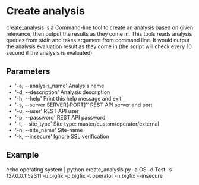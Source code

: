 Create analysis
===

create_analysis is a Command-line tool to create an analysis based on given relevance, then output the results as they come in.
This tools reads analysis queries from stdin and takes argument from command line. It would output the analysis
evaluation result as they come in (the script will check every 10 second if the analysis is evaluated)

Parameters
---
  * '-a, --analysis_name'         Analysis name
  * '-d, --description'           Analysis description
  * '-h, --help'                  Print this help message and exit
  * '-s, --server SERVER[:PORT]''  REST API server and port
  * '-u, --user'                  REST API user
  * '-p, --password'              REST API password
  * '-t, --site_type'             Site type: master/custom/operator/external
  * '-n, --site_name'             Site-name
  * '-k, --insecure'              Ignore SSL verification

Example
---
echo operating system | python create_analysis.py -a OS -d Test -s 127.0.0.1:52311 -u bigfix -p bigfix -t operator -n bigfix --insecure 

